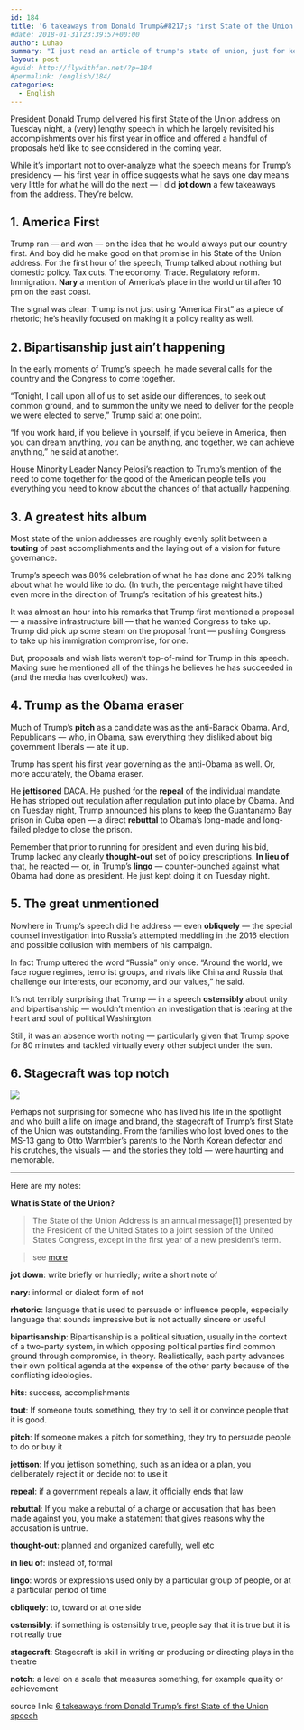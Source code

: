 ```yaml
---
id: 184
title: '6 takeaways from Donald Trump&#8217;s first State of the Union speech'
#date: 2018-01-31T23:39:57+00:00
author: Luhao
summary: "I just read an article of trump's state of union, just for keeping up with latest politic news and learning English"
layout: post
#guid: http://flywithfan.net/?p=184
#permalink: /english/184/
categories:
  - English
---
```

President Donald Trump delivered his first State of the Union address on Tuesday night, a (very) lengthy speech in which he largely revisited his accomplishments over his first year in office and offered a handful of proposals he&#8217;d like to see considered in the coming year.

While it&#8217;s important not to over-analyze what the speech means for Trump&#8217;s presidency &#8212; his first year in office suggests what he says one day means very little for what he will do the next &#8212; I did **jot down** a few takeaways from the address. They&#8217;re below.

## 1. America First

Trump ran &#8212; and won &#8212; on the idea that he would always put our country first. And boy did he make good on that promise in his State of the Union address. For the first hour of the speech, Trump talked about nothing but domestic policy. Tax cuts. The economy. Trade. Regulatory reform. Immigration. **Nary** a mention of America&#8217;s place in the world until after 10 pm on the east coast.

The signal was clear: Trump is not just using &#8220;America First&#8221; as a piece of rhetoric; he&#8217;s heavily focused on making it a policy reality as well.

## 2. Bipartisanship just ain&#8217;t happening

In the early moments of Trump&#8217;s speech, he made several calls for the country and the Congress to come together.

&#8220;Tonight, I call upon all of us to set aside our differences, to seek out common ground, and to summon the unity we need to deliver for the people we were elected to serve,&#8221; Trump said at one point.

&#8220;If you work hard, if you believe in yourself, if you believe in America, then you can dream anything, you can be anything, and together, we can achieve anything,&#8221; he said at another.
  
House Minority Leader Nancy Pelosi&#8217;s reaction to Trump&#8217;s mention of the need to come together for the good of the American people tells you everything you need to know about the chances of that actually happening.

## 3. A greatest hits album

Most state of the union addresses are roughly evenly split between a **touting** of past accomplishments and the laying out of a vision for future governance.

Trump&#8217;s speech was 80% celebration of what he has done and 20% talking about what he would like to do. (In truth, the percentage might have tilted even more in the direction of Trump&#8217;s recitation of his greatest hits.)

It was almost an hour into his remarks that Trump first mentioned a proposal &#8212; a massive infrastructure bill &#8212; that he wanted Congress to take up. Trump did pick up some steam on the proposal front &#8212; pushing Congress to take up his immigration compromise, for one.
  
But, proposals and wish lists weren&#8217;t top-of-mind for Trump in this speech. Making sure he mentioned all of the things he believes he has succeeded in (and the media has overlooked) was.

## 4. Trump as the Obama eraser

Much of Trump&#8217;s **pitch** as a candidate was as the anti-Barack Obama. And, Republicans &#8212; who, in Obama, saw everything they disliked about big government liberals &#8212; ate it up.

Trump has spent his first year governing as the anti-Obama as well. Or, more accurately, the Obama eraser.

He **jettisoned** DACA. He pushed for the **repeal** of the individual mandate. He has stripped out regulation after regulation put into place by Obama. And on Tuesday night, Trump announced his plans to keep the Guantanamo Bay prison in Cuba open &#8212; a direct **rebuttal** to Obama&#8217;s long-made and long-failed pledge to close the prison.

Remember that prior to running for president and even during his bid, Trump lacked any clearly **thought-out** set of policy prescriptions. **In lieu of** that, he reacted &#8212; or, in Trump&#8217;s **lingo** &#8212; counter-punched against what Obama had done as president. He just kept doing it on Tuesday night.

## 5. The great unmentioned

Nowhere in Trump&#8217;s speech did he address &#8212; even **obliquely** &#8212; the special counsel investigation into Russia&#8217;s attempted meddling in the 2016 election and possible collusion with members of his campaign.

In fact Trump uttered the word &#8220;Russia&#8221; only once. &#8220;Around the world, we face rogue regimes, terrorist groups, and rivals like China and Russia that challenge our interests, our economy, and our values,&#8221; he said.

It&#8217;s not terribly surprising that Trump &#8212; in a speech **ostensibly** about unity and bipartisanship &#8212; wouldn&#8217;t mention an investigation that is tearing at the heart and soul of political Washington.
  
Still, it was an absence worth noting &#8212; particularly given that Trump spoke for 80 minutes and tackled virtually every other subject under the sun.

## 6. Stagecraft was top notch

![](https://cdn.cnn.com/cnnnext/dam/assets/180130224243-ji-seong-ho-sotu-exlarge-169.jpg)

Perhaps not surprising for someone who has lived his life in the spotlight and who built a life on image and brand, the stagecraft of Trump&#8217;s first State of the Union was outstanding. From the families who lost loved ones to the MS-13 gang to Otto Warmbier&#8217;s parents to the North Korean defector and his crutches, the visuals &#8212; and the stories they told &#8212; were haunting and memorable.

* * *

Here are my notes:

**What is State of the Union?**

> The State of the Union Address is an annual message[1] presented by the President of the United States to a joint session of the United States Congress, except in the first year of a new president&#8217;s term.
    
> see [more](https://en.wikipedia.org/wiki/State_of_the_Union) 

**jot down**: write briefly or hurriedly; write a short note of

**nary**: informal or dialect form of not

**rhetoric**: language that is used to persuade or influence people, especially language that sounds impressive but is not actually sincere or useful

**bipartisanship**: Bipartisanship is a political situation, usually in the context of a two-party system, in which opposing political parties find common ground through compromise, in theory. Realistically, each party advances their own political agenda at the expense of the other party because of the conflicting ideologies.

**hits**: success, accomplishments

**tout**: If someone touts something, they try to sell it or convince people that it is good.

**pitch**: If someone makes a pitch for something, they try to persuade people to do or buy it

**jettison**: If you jettison something, such as an idea or a plan, you deliberately reject it or decide not to use it

**repeal**: if a government repeals a law, it officially ends that law

**rebuttal**: If you make a rebuttal of a charge or accusation that has been made against you, you make a statement that gives reasons why the accusation is untrue.

**thought-out**: planned and organized carefully, well etc

**in lieu of**: instead of, formal

**lingo**: words or expressions used only by a particular group of people, or at a particular period of time

**obliquely**: to, toward or at one side

**ostensibly**: if something is ostensibly true, people say that it is true but it is not really true

**stagecraft**: Stagecraft is skill in writing or producing or directing plays in the theatre

**notch**: a level on a scale that measures something, for example quality or achievement

source link: [6 takeaways from Donald Trump&#8217;s first State of the Union speech](https://edition.cnn.com/2018/01/30/politics/state-of-the-union-2018-address/index.html)